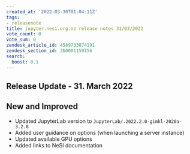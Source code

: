 ```yaml
---
created_at: '2022-03-30T01:04:11Z'
tags:
- releasenote
title: jupyter.nesi.org.nz release notes 31/03/2022
vote_count: 0
vote_sum: 0
zendesk_article_id: 4589733874191
zendesk_section_id: 360001150156
search:
  boost: 0.1
---
```


## Release Update - 31. March 2022

## New and Improved

-   Updated JupyterLab version
    to `JupyterLab/.2022.2.0-gimkl-2020a-3.2.8`
-   Added user guidance on options (when launching a server instance)
-   Updated available GPU options
-   Added links to NeSI documentation
